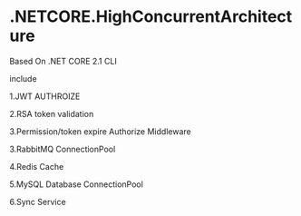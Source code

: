# .NETCORE.HighConcurrentArchitecture

Based On .NET CORE 2.1 CLI

include 

1.JWT AUTHROIZE 

2.RSA token validation 

3.Permission/token expire Authorize Middleware

3.RabbitMQ ConnectionPool

4.Redis Cache

5.MySQL Database ConnectionPool

6.Sync Service

